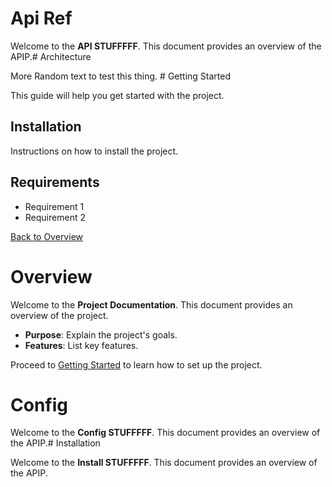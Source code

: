 # Api Ref

Welcome to the **API STUFFFFF**. This document provides an overview of the APIP.# Architecture

More Random text to test this thing. # Getting Started

This guide will help you get started with the project.

## Installation

Instructions on how to install the project.

## Requirements

- Requirement 1
- Requirement 2

[Back to Overview](overview.md)
# Overview

Welcome to the **Project Documentation**. This document provides an overview of the project.

- **Purpose**: Explain the project's goals.
- **Features**: List key features.

Proceed to [Getting Started](getting-started.md) to learn how to set up the project.
# Config
Welcome to the **Config STUFFFFF**. This document provides an overview of the APIP.# Installation

Welcome to the **Install STUFFFFF**. This document provides an overview of the APIP.